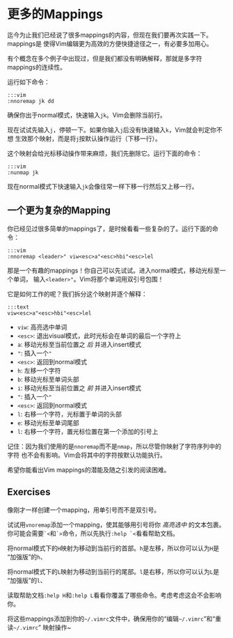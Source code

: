 更多的Mappings
==============

迄今为止我们已经说了很多mappings的内容，但现在我们要再次实践一下。mappings是
使得Vim编辑更为高效的方便快捷途径之一，有必要多加用心。

有个概念在多个例子中出现过，但是我们都没有明确解释，那就是多字符mappings的连续性。

运行如下命令：

    :::vim
    :nnoremap jk dd

确保你出于normal模式，快速输入`jk`。Vim会删除当前行。

现在试试先输入`j`，停顿一下。如果你输入`j`后没有快速输入`k`，Vim就会判定你不想
生效那个映射，而是将`j`按默认操作运行（下移一行）。

这个映射会给光标移动操作带来麻烦，我们先删除它。运行下面的命令：

    :::vim
    :nunmap jk

现在normal模式下快速输入`jk`会像往常一样下移一行然后又上移一行。

一个更为复杂的Mapping
---------------------

你已经见过很多简单的mappings了，是时候看看一些复杂的了。运行下面的命令：

    :::vim
    :nnoremap <leader>" viw<esc>a"<esc>hbi"<esc>lel

那是一个有趣的mappings！你自己可以先试试。进入normal模式，移动光标至一个单词，
输入`<leader>"`。Vim将那个单词用双引号包围！

它是如何工作的呢？我们拆分这个映射并逐个解释：

    :::text
    viw<esc>a"<esc>hbi"<esc>lel

* `viw`: 高亮选中单词
* `<esc>`: 退出visual模式，此时光标会在单词的最后一个字符上
* `a`: 移动光标至当前位置之 *后* 并进入insert模式
* `"`: 插入一个`"`
* `<esc>`: 返回到normal模式
* `h`: 左移一个字符
* `b`: 移动光标至单词头部
* `i`: 移动光标至当前位置之 *前* 并进入insert模式
* `"`: 插入一个`"`
* `<esc>`: 返回到normal模式
* `l`: 右移一个字符，光标置于单词的头部
* `e`: 移动光标至单词尾部
* `l`: 右移一个字符，置光标位置在第一个添加的引号上

记住：因为我们使用的是`nnoremap`而不是`nmap`，所以尽管你映射了字符序列中的字符
也不会有影响。Vim会将其中的字符按默认功能执行。

希望你能看出Vim mappings的潜能及随之引发的阅读困难。

Exercises
---------

像刚才一样创建一个mapping，用单引号而不是双引号。

试试用`vnoremap`添加一个mapping，使其能够用引号将你 *高亮选中* 的文本包裹。
你可能会需要`` `< ``和`` `> ``命令，所以先执行`` :help `< ``看看帮助文档。

将normal模式下的`H`映射为移动到当前行的首部。`h`是左移，所以你可以认为`H`是
“加强版”的`h`、

将normal模式下的`L`映射为移动到当前行的尾部。`l`是右移，所以你可以认为`L`是
“加强版”的`l`、

读取帮助文档`:help H`和`:help L`看看你覆盖了哪些命令。考虑考虑这会不会影响你。

将这些mappings添加到你的`~/.vimrc`文件中，确保用你的“编辑`~/.vimrc`”和“重读`~/.vimrc`”
映射操作~
